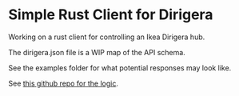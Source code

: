 # Simple Rust Client for Dirigera

Working on a rust client for controlling an Ikea Dirigera hub.

The dirigera.json file is a WIP map of the API schema.

See the examples folder for what potential responses may look like.

See [this github repo for the logic](https://github.com/mattias73andersson/dirigera-client-poc).
